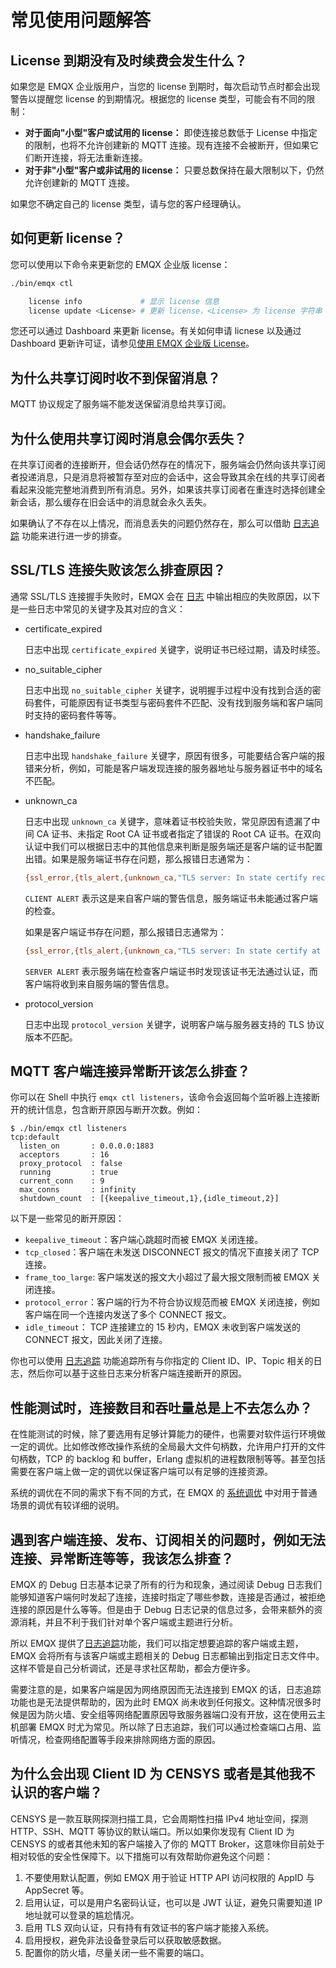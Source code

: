 # 常见使用问题解答

## License 到期没有及时续费会发生什么？

如果您是 EMQX 企业版用户，当您的 license 到期时，每次启动节点时都会出现警告以提醒您 license 的到期情况。根据您的 license 类型，可能会有不同的限制：

- **对于面向"小型"客户或试用的 license：** 即使连接总数低于 License 中指定的限制，也将不允许创建新的 MQTT 连接。现有连接不会被断开，但如果它们断开连接，将无法重新连接。
- **对于非"小型"客户或非试用的 license：** 只要总数保持在最大限制以下，仍然允许创建新的 MQTT 连接。

如果您不确定自己的 license 类型，请与您的客户经理确认。

## 如何更新 license？

您可以使用以下命令来更新您的 EMQX 企业版 license：

```bash
./bin/emqx ctl 

    license info             # 显示 license 信息 
    license update <License> # 更新 license，<License> 为 license 字符串
```

您还可以通过 Dashboard 来更新 license。有关如何申请 licnese 以及通过 Dashboard 更新许可证，请参见[使用 EMQX 企业版 License](../deploy/license.md)。

## 为什么共享订阅时收不到保留消息？

MQTT 协议规定了服务端不能发送保留消息给共享订阅。

## 为什么使用共享订阅时消息会偶尔丢失？

在共享订阅者的连接断开，但会话仍然存在的情况下，服务端会仍然向该共享订阅者投递消息，只是消息将被暂存至对应的会话中，这会导致其余在线的共享订阅者看起来没能完整地消费到所有消息。另外，如果该共享订阅者在重连时选择创建全新会话，那么缓存在旧会话中的消息就会永久丢失。

如果确认了不存在以上情况，而消息丢失的问题仍然存在，那么可以借助 [日志追踪](../observability/tracer.md) 功能来进行进一步的排查。

## SSL/TLS 连接失败该怎么排查原因？

通常 SSL/TLS 连接握手失败时，EMQX 会在 [日志](../observability/log.md) 中输出相应的失败原因，以下是一些日志中常见的关键字及其对应的含义：

- certificate_expired

   日志中出现 `certificate_expired` 关键字，说明证书已经过期，请及时续签。

- no_suitable_cipher

   日志中出现 `no_suitable_cipher` 关键字，说明握手过程中没有找到合适的密码套件，可能原因有证书类型与密码套件不匹配、没有找到服务端和客户端同时支持的密码套件等等。

- handshake_failure

   日志中出现 `handshake_failure` 关键字，原因有很多，可能要结合客户端的报错来分析，例如，可能是客户端发现连接的服务器地址与服务器证书中的域名不匹配。

- unknown_ca

   日志中出现 `unknown_ca` 关键字，意味着证书校验失败，常见原因有遗漏了中间 CA 证书、未指定 Root CA 证书或者指定了错误的 Root CA 证书。在双向认证中我们可以根据日志中的其他信息来判断是服务端还是客户端的证书配置出错。如果是服务端证书存在问题，那么报错日志通常为：

   ```bash
   {ssl_error,{tls_alert,{unknown_ca,"TLS server: In state certify received CLIENT ALERT: Fatal - Unknown CA\n"}}}
   ```

   `CLIENT ALERT` 表示这是来自客户端的警告信息，服务端证书未能通过客户端的检查。

   如果是客户端证书存在问题，那么报错日志通常为：

   ```bash
   {ssl_error,{tls_alert,{unknown_ca,"TLS server: In state certify at ssl_handshake.erl:1887 generated SERVER ALERT: Fatal - Unknown CA\n"}}}
   ```

   `SERVER ALERT` 表示服务端在检查客户端证书时发现该证书无法通过认证，而客户端将收到来自服务端的警告信息。

- protocol_version

   日志中出现 `protocol_version` 关键字，说明客户端与服务器支持的 TLS 协议版本不匹配。

## MQTT 客户端连接异常断开该怎么排查？

你可以在 Shell 中执行 `emqx ctl listeners`，该命令会返回每个监听器上连接断开的统计信息，包含断开原因与断开次数。例如：

```
$ ./bin/emqx ctl listeners
tcp:default
  listen_on       : 0.0.0.0:1883
  acceptors       : 16
  proxy_protocol  : false
  running         : true
  current_conn    : 9
  max_conns       : infinity
  shutdown_count  : [{keepalive_timeout,1},{idle_timeout,2}]
```

以下是一些常见的断开原因：

- `keepalive_timeout`：客户端心跳超时而被 EMQX 关闭连接。
- `tcp_closed`：客户端在未发送 DISCONNECT 报文的情况下直接关闭了 TCP 连接。
- `frame_too_large`: 客户端发送的报文大小超过了最大报文限制而被 EMQX 关闭连接。
- `protocol_error`：客户端的行为不符合协议规范而被 EMQX 关闭连接，例如客户端在同一个连接内发送了多个 CONNECT 报文。
- `idle_timeout`： TCP 连接建立的 15 秒内，EMQX 未收到客户端发送的 CONNECT 报文，因此关闭了连接。

你也可以使用 [日志追踪](../observability/tracer.md) 功能追踪所有与你指定的 Client ID、IP、Topic 相关的日志，然后你可以基于这些日志来分析客户端连接断开的原因。

## 性能测试时，连接数目和吞吐量总是上不去怎么办？

在性能测试的时候，除了要选用有足够计算能力的硬件，也需要对软件运行环境做一定的调优。比如修改修改操作系统的全局最大文件句柄数，允许用户打开的文件句柄数，TCP 的 backlog 和 buffer，Erlang 虚拟机的进程数限制等等。甚至包括需要在客户端上做一定的调优以保证客户端可以有足够的连接资源。

系统的调优在不同的需求下有不同的方式，在 EMQX 的 [系统调优](../performance/tune.md) 中对用于普通场景的调优有较详细的说明。

## 遇到客户端连接、发布、订阅相关的问题时，例如无法连接、异常断连等等，我该怎么排查？

EMQX 的 Debug 日志基本记录了所有的行为和现象，通过阅读 Debug 日志我们能够知道客户端何时发起了连接，连接时指定了哪些参数，连接是否通过，被拒绝连接的原因是什么等等。但是由于 Debug 日志记录的信息过多，会带来额外的资源消耗，并且不利于我们针对单个客户端或主题进行分析。

所以 EMQX 提供了[日志追踪](../observability/tracer.md)功能，我们可以指定想要追踪的客户端或主题，EMQX 会将所有与该客户端或主题相关的 Debug 日志都输出到指定日志文件中。这样不管是自己分析调试，还是寻求社区帮助，都会方便许多。

需要注意的是，如果客户端是因为网络原因而无法连接到 EMQX 的话，日志追踪功能也是无法提供帮助的，因为此时 EMQX 尚未收到任何报文。这种情况很多时候是因为防火墙、安全组等网络配置原因导致服务器端口没有开放，这在使用云主机部署 EMQX 时尤为常见。所以除了日志追踪，我们可以通过检查端口占用、监听情况，检查网络配置等手段来排除网络方面的原因。

## 为什么会出现 Client ID 为 CENSYS 或者是其他我不认识的客户端？

CENSYS 是一款互联网探测扫描工具，它会周期性扫描 IPv4 地址空间，探测 HTTP、SSH、MQTT 等协议的默认端口。所以如果你发现有 Client ID 为 CENSYS 的或者其他未知的客户端接入了你的 MQTT Broker，这意味你目前处于相对较低的安全性保障下。以下措施可以有效帮助你避免这个问题：

1. 不要使用默认配置，例如 EMQX 用于验证 HTTP API 访问权限的 AppID 与 AppSecret 等。
2. 启用认证，可以是用户名密码认证，也可以是 JWT 认证，避免只需要知道 IP 地址就可以登录的尴尬情况。
3. 启用 TLS 双向认证，只有持有有效证书的客户端才能接入系统。
4. 启用授权，避免非法设备登录后可以获取敏感数据。
5. 配置你的防火墙，尽量关闭一些不需要的端口。
